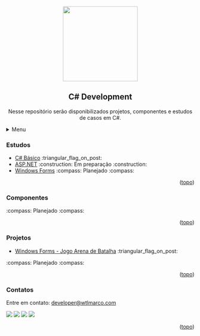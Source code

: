 <a name="readme-top"></a>

<!-- PROJECT LOGO -->
<br />
<div align="center">
  <img src="https://repository-images.githubusercontent.com/317372018/a2cb6519-ddaa-42de-b1ac-2e149193b880" width="200">
  
  <h2 align="center">C# Development</h2>

  <p align="center">
    Nesse repositório serão disponibilizados projetos, componentes e estudos de casos em C#.
  </p>
</div>

<!-- TABLE OF CONTENTS -->
<details>
  <summary>Menu</summary>
  <ol>
    <li><a href="#readme-studies">Estudos</a></li>
    <li><a href="#readme-components">Componentes</a></li>
    <li><a href="#readme-projects">Projetos</a></li>
    <li><a href="#readme-contact">Contato</a></li>
  </ol>
</details>

<!-- Studies -->
<h3>
  <a name="readme-studies">Estudos</a>
</h3>
<ul>
  <li>
    <a href="https://github.com/wtlmarco/csharp/tree/main/study/csh001-basico">C# Básico</a>
    :triangular_flag_on_post:
  </li>
  <li>
    <a href="#">ASP.NET</a>
   :construction: Em preparação  :construction:
  </li>
  
  <li>
    <a href="#">Windows Forms</a>
   :compass: Planejado  :compass:
  </li>
</ul>

<p align="right">(<a href="#readme-top">topo</a>)</p>

<!-- Components -->
<h3>
  <a name="readme-components">Componentes</a>
</h3>
 :compass: Planejado  :compass:

<p align="right">(<a href="#readme-top">topo</a>)</p>

<!-- Projects -->
<h3>
  <a name="readme-projects">Projetos</a>
</h3>
<ul>
  <li>
    <a href="https://github.com/wtlmarco/csharp/tree/main/projects/ArenaDeBatalha">Windows Forms - Jogo Arena de Batalha</a>
    :triangular_flag_on_post:
  </li>
 </ul>
 :compass: Planejado  :compass:
 
 
<p align="right">(<a href="#readme-top">topo</a>)</p>

<h3>
  <a name="readme-contact">Contatos</a>
</h3>
Entre em contato: <a href="mailto:developer@wtlmarco.com" target="_blank">developer@wtlmarco.com</a>

[<img src = "https://img.shields.io/badge/wtlmarco.com-gray.svg?&style=for-the-badge&logoColor=white">](https://www.wtlmarco.com) [<img src = "https://img.shields.io/badge/github-black.svg?&style=for-the-badge&logo=github&logoColor=white">](https://github.com/wtlmarco) [<img src="https://img.shields.io/badge/linkedin-%230077B5.svg?&style=for-the-badge&logo=linkedin&logoColor=white" />](https://www.linkedin.com/in/marco-antonio-amaral-santos-b5b3b3199) [<img src = "https://img.shields.io/badge/instagram-%23E4405F.svg?&style=for-the-badge&logo=instagram&logoColor=white">](https://www.instagram.com/wtlmarcosd/) 

<p align="right">(<a href="#readme-top">topo</a>)</p>
